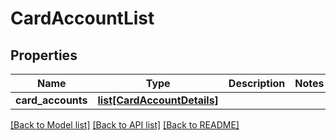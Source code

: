 # CardAccountList

## Properties
Name | Type | Description | Notes
------------ | ------------- | ------------- | -------------
**card_accounts** | [**list[CardAccountDetails]**](CardAccountDetails.md) |  | 

[[Back to Model list]](../README.md#documentation-for-models) [[Back to API list]](../README.md#documentation-for-api-endpoints) [[Back to README]](../README.md)

